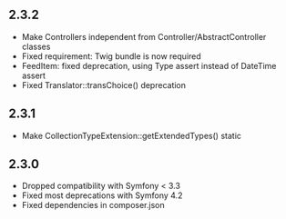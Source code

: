 2.3.2
-----

* Make Controllers independent from Controller/AbstractController classes
* Fixed requirement: Twig bundle is now required
* FeedItem: fixed deprecation, using Type assert instead of DateTime assert
* Fixed Translator::transChoice() deprecation

2.3.1
-----

* Make CollectionTypeExtension::getExtendedTypes() static

2.3.0
-----

* Dropped compatibility with Symfony < 3.3
* Fixed most deprecations with Symfony 4.2
* Fixed dependencies in composer.json
